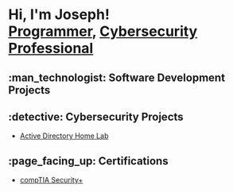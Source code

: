 <h1>Hi, I'm Joseph! <br/><a href="https://github.com/josephybarra">Programmer</a>, <a href="https://www.linkedin.com/in/jayybarra/">Cybersecurity Professional</a>

<h2>:man_technologist: Software Development Projects</h2>
  

<h2>:detective: Cybersecurity Projects</h2>

- [Active Directory Home Lab](https://www.github.com/josephybarra/laburl)
  
<h2>:page_facing_up: Certifications</h2>

- [compTIA Security+](https://www.google.com)  
<!--
**josephybarra/josephybarra** is a ✨ _special_ ✨ repository because its `README.md` (this file) appears on your GitHub profile.

Here are some ideas to get you started:

- 🔭 I’m currently working on ...
- 🌱 I’m currently learning ...
- 👯 I’m looking to collaborate on ...
- 🤔 I’m looking for help with ...
- 💬 Ask me about ...
- 📫 How to reach me: ...
- 😄 Pronouns: ...
- ⚡ Fun fact: ...
-->
